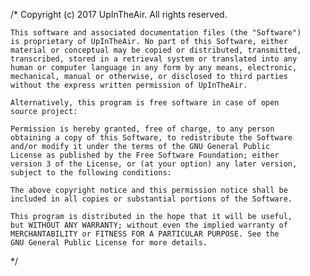 /*
    Copyright (c) 2017 UpInTheAir. All rights reserved.

    This software and associated documentation files (the "Software")
    is proprietary of UpInTheAir. No part of this Software, either
    material or conceptual may be copied or distributed, transmitted,
    transcribed, stored in a retrieval system or translated into any
    human or computer language in any form by any means, electronic,
    mechanical, manual or otherwise, or disclosed to third parties
    without the express written permission of UpInTheAir.

    Alternatively, this program is free software in case of open
    source project:

    Permission is hereby granted, free of charge, to any person
    obtaining a copy of this Software, to redistribute the Software
    and/or modify it under the terms of the GNU General Public
    License as published by the Free Software Foundation; either
    version 3 of the License, or (at your option) any later version,
    subject to the following conditions:

    The above copyright notice and this permission notice shall be
    included in all copies or substantial portions of the Software.

    This program is distributed in the hope that it will be useful,
    but WITHOUT ANY WARRANTY; without even the implied warranty of
    MERCHANTABILITY or FITNESS FOR A PARTICULAR PURPOSE. See the
    GNU General Public License for more details.
*/
